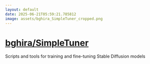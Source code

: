 ```yaml
---
layout: default
date: 2025-06-21T05:59:21.785812
image: assets/bghira_SimpleTuner_cropped.png
---
```


# [bghira/SimpleTuner](https://github.com/bghira/SimpleTuner)

Scripts and tools for training and fine-tuning Stable Diffusion models
